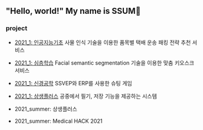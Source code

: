 ## "Hello, world!" My name is **SSUM**:sparkling_heart:

### **project**
- [2021_1: 인공지능기초](https://github.com/ChaeheePark/SMUS)
사물 인식 기술을 이용한 품목별 택배 운송 패킹 전략 추천 서비스

- [2021_1: 심층학습](https://github.com/ubeeni/sk_labs)
Facial semantic segmentation 기술을 이용한 맞춤 키오스크 서비스

- [2021_1: 신경공학](https://github.com/Neural-Engineering/Cheezebang)
SSVEP와 ERP를 사용한 슈팅 게임

- [2021_1: 상생플러스](https://github.com/youngseo0526/FingerBeam)
공중에서 필기, 저장 기능을 제공하는 시스템

- 2021_summer: 상생플러스

- 2021_summer: Medical HACK 2021
